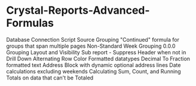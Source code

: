 # Crystal-Reports-Advanced-Formulas

Database Connection Script
Source
Grouping
	"Continued" formula for groups that span multiple pages
	Non-Standard Week Grouping
	0.0.0 Grouping
Layout and Visibility
	Sub report - Suppress Header when not in Drill Down
	Alternating Row Color
Formatted datatypes
	Decimal To Fraction formatted text
	Address Block with dynamic optional address lines
	Date calculations excluding weekends
	Calculating Sum, Count, and Running Totals on data that can't be Totaled
